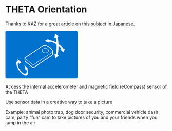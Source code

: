 # THETA Orientation

Thanks to  [KAZ](https://twitter.com/yokazuya_jp) for a great article on
this subject [in Japanese](https://qiita.com/yokazuya/items/f36e5a2252bf32b0c18b).

![orientation](images/theta_example4.png)

Access the internal accelerometer and magnetic field (eCompass) sensor of the THETA

Use sensor data in a creative way to take a picture

Example: animal photo trap, dog door security, commercial vehicle dash cam, party “fun” cam to take pictures of you and your friends when you jump in the air
